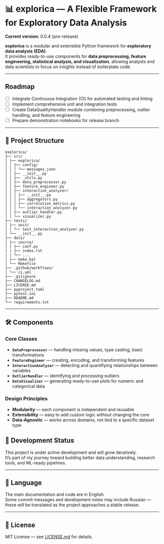 # 📊 explorica — A Flexible Framework for Exploratory Data Analysis

 **Current version:** 0.0.4 (pre-release)  

**explorica** is a modular and extensible Python framework for **exploratory data analysis (EDA)**.  
It provides ready-to-use components for **data preprocessing, feature engineering, statistical analysis, and visualization**, allowing analysts and data scientists to focus on insights instead of boilerplate code.

---

## Roadmap

- [ ] Integrate Continuous Integration (CI) for automated testing and linting
- [ ] Implement comprehensive unit and integration tests
- [ ] Create DataQualityHandler module combining preprocessing, outlier handling, and feature engineering
- [ ] Prepare demonstration notebooks for release branch

---

## 📂 Project Structure

```
explorica/
├── src/
│ ├── explorica/
│ │ ├── config/
│ │ │ └── messages.json
│ │ ├── __init__.py
│ │ ├── _utils.py
│ │ ├── data_preprocessor.py
│ │ ├── feature_engineer.py
│ │ ├── interaction_analyzer/
│ │ │ ├── __init__.py
│ │ │ ├── aggregators.py
│ │ │ ├── correlation_metrics.py
│ │ │ └── interaction_analyzer.py
│ │ ├── outlier_handler.py
│ │ └── visualizer.py
├── tests/
│ ├── unit/
│ │ └── test_interaction_analyzer.py
│ └── __init__.py
├── docs/
| ├── source/
| | ├── conf.py
| | ├── index.rst
| | └── ...
| ├── make.bat
| └── Makefile
├── .github/workflows/
| └── ci.yml
├── .gitignore
├── CHANGELOG.md
├── LICENSE.md
├── pyproject.toml
├── pytest.ini
├── README.md
└── requirements.txt
```

---

## 🛠 Components

### Core Classes
- **`DataPreprocessor`** — handling missing values, type casting, basic transformations
- **`FeatureEngineer`** — creating, encoding, and transforming features
- **`InteractionAnalyzer`** — detecting and quantifying relationships between variables
- **`OutlierHandler`** — identifying and processing outliers
- **`DataVisualizer`** — generating ready-to-use plots for numeric and categorical data

### Design Principles
- **Modularity** — each component is independent and reusable
- **Extensibility** — easy to add custom logic without changing the core
- **Data-Agnostic** — works across domains, not tied to a specific dataset type


## 🚧 Development Status

This project is under active development and will grow iteratively.  
It’s part of my journey toward building better data understanding, research tools, and ML-ready pipelines.

---

## 💬 Language

The main documentation and code are in English.  
Some commit messages and development notes may include Russian — these will be translated as the project approaches a stable release.

---

## 📜 License

MIT License — see [LICENSE.md](LICENSE.md) for details.